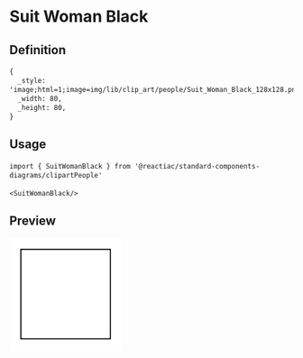 # Suit Woman Black

## Definition

```
{
  _style: 'image;html=1;image=img/lib/clip_art/people/Suit_Woman_Black_128x128.pngstrokeColor=none;',
  _width: 80,
  _height: 80,
}
```

## Usage

```
import { SuitWomanBlack } from '@reactiac/standard-components-diagrams/clipartPeople'

<SuitWomanBlack/>
```

## Preview

<img src="./suit-woman-black.png" width="200"/>
